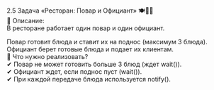 2.5 Задача «Ресторан: Повар и Официант» 🍽️👨‍🍳  
📌 Описание:  
В ресторане работает один повар и один официант.  

Повар готовит блюда и ставит их на поднос (максимум 3 блюда).  
Официант берет готовые блюда и подает их клиентам.  
🔹 Что нужно реализовать?  
✔ Повар не может готовить больше 3 блюд (ждет wait()).  
✔ Официант ждет, если поднос пуст (wait()).  
✔ При каждой передаче блюда используется notify().  
